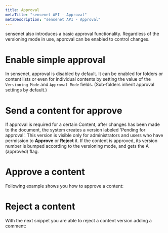```yaml
---
title: Approval
metaTitle: "sensenet API - Approval"
metaDescription: "sensenet API - Approval"
---
```


sensenet also introduces a basic approval functionality. Regardless of the versioning mode in use, approval can be enabled to control changes.

# Enable simple approval

In sensenet, approval is disabled by default. It can be enabled for folders or content lists or even for individual contents by setting the value of the `Versioning Mode` and `Approval Mode` fields. (Sub-folders inherit approval settings by default.)

<tab category="collaboration" article="approval" example="enableApproval" />

# Send a content for approve

If approval is required for a certain Content, after changes has been made to the document, the system creates a version labeled 'Pending for approval'. This version is visible only for administrators and users who have permission to **Approve** or **Reject** it. If the content is approved, its version number is bumped according to the versioning mode, and gets the A (approved) flag.

# Approve a content

Following example shows you how to approve a content:

<tab category="collaboration" article="approval" example="approve" />

# Reject a content

With the next snippet you are able to reject a content version adding a comment:

<tab category="collaboration" article="approval" example="reject" />
